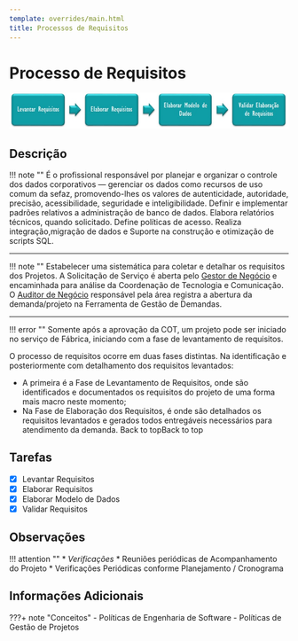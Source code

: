 ```yaml
---
template: overrides/main.html
title: Processos de Requisitos
---
```


# Processo de Requisitos

<img src="../Disciplinas - Fluxo Requisitos.jpg" alt="Planets" usemap="#planetmap">

<map name="planetmap">
  <area shape="rect" coords="0,0,82,126" href="sun.htm" alt="Sun">
  <area shape="circle" coords="90,58,3" href="mercur.htm" alt="Mercury">
  <area shape="circle" coords="124,58,8" href="venus.htm" alt="Venus">
</map>


## Descrição

!!! note ""
      É o profissional responsável por planejar e organizar o controle dos dados corporativos — gerenciar os dados como recursos de uso comum da sefaz, promovendo-lhes os valores de autenticidade, autoridade, precisão, acessibilidade, seguridade e inteligibilidade. Definir e implementar padrões relativos a administração de banco de dados. Elabora relatórios técnicos, quando solicitado. Define políticas de acesso. Realiza integração,migração de dados e Suporte na construção e otimização de scripts SQL.

- - -
!!! note ""
      Estabelecer uma sistemática para coletar e detalhar os requisitos dos Projetos.
	  A Solicitação de Serviço é aberta pelo [Gestor de Negócio](ee.md) e encaminhada para análise da Coordenação de Tecnologia e Comunicação.
      O [Auditor de Negócio](ee.md) responsável pela área registra a abertura da demanda/projeto na Ferramenta de Gestão de Demandas.
- - -

!!! error  "" 
	Somente após a aprovação da COT, um projeto pode ser iniciado no serviço de Fábrica, iniciando com a fase de levantamento de requisitos.


O processo de requisitos ocorre em duas fases distintas. Na identificação e posteriormente com detalhamento dos requisitos levantados:


* A primeira é a Fase de Levantamento de Requisitos, onde são identificados e documentados os requisitos do projeto de uma forma mais macro neste momento;
* Na Fase de Elaboração dos Requisitos, é onde são detalhados os requisitos levantados e gerados todos entregáveis necessários para atendimento da demanda. Back to topBack to top

## Tarefas

- [X] Levantar Requisitos
- [X] Elaborar Requisitos
- [X] Elaborar Modelo de Dados
- [X] Validar Requisitos

## Observações 

!!! attention ""
    * *Verificações*
	    * Reuniões periódicas de Acompanhamento do Projeto
        * Verificações Periódicas conforme Planejamento / Cronograma 
	

	
## Informações Adicionais  

???+ note "Conceitos"
    - Políticas de Engenharia de Software
    - Políticas de Gestão de Projetos

